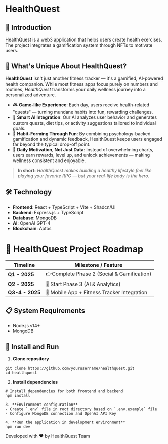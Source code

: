 # HealthQuest

## 📝 Introduction

HealthQuest is a web3 application that helps users create health exercises. The project integrates a gamification system through NFTs to motivate users.

## 🌟 What's Unique About HealthQuest?

**HealthQuest** isn't just another fitness tracker — it's a gamified, AI-powered health companion. While most fitness apps focus purely on numbers and routines, *HealthQuest* transforms your daily wellness journey into a personalized adventure.

- 🎮 **Game-like Experience**: Each day, users receive health-related "quests" — turning mundane habits into fun, rewarding challenges.
- 🤖 **Smart AI Integration**: Our AI analyzes user behavior and generates custom quests, diet tips, or activity suggestions tailored to individual goals.
- 🔁 **Habit-Forming Through Fun**: By combining psychology-backed gamification and dynamic feedback, HealthQuest keeps users engaged far beyond the typical drop-off point.
- 🌱 **Daily Motivation, Not Just Data**: Instead of overwhelming charts, users earn rewards, level up, and unlock achievements — making wellness consistent and enjoyable.

> **In short:** *HealthQuest makes building a healthy lifestyle feel like playing your favorite RPG — but your real-life body is the hero.*



## 🛠 Technology

- **Frontend**: React + TypeScript + Vite + Shadcn/UI
- **Backend**: Express.js + TypeScript
- **Database**: MongoDB
- **AI**: OpenAI GPT-4
- **Blockchain**: Aptos

# 📅 HealthQuest Project Roadmap

| Timeline | Milestone / Feature |
|------------- |----------------------------------------------------------|
| **Q1 - 2025** | 👉Complete Phase 2 (Social & Gamification) |
| **Q2 - 2025** | 🤖 Start Phase 3 (AI & Analytics) |
| **Q3-4 - 2025** | 📱 Mobile App + Fitness Tracker Integration |
## 📋 System Requirements

- Node.js v14+
- MongoDB

## 🚀 Install and Run

1. **Clone repository**
```
git clone https://github.com/yourusername/healthquest.git
cd healthquest
```

2. **Install dependencies**
```
# Install dependencies for both frontend and backend
npm install

3. **Environment configuration**
- Create `.env` file in root directory based on `.env.example` file
- Configure MongoDB connection and OpenAI API Key

4. **Run the application in development environment**
npm run dev
```

Developed with ❤️ by HealthQuest Team